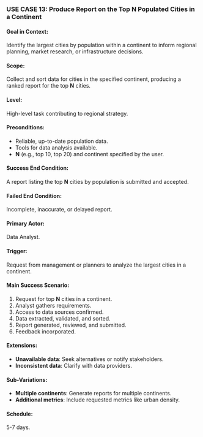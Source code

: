 ### USE CASE 13: **Produce Report on the Top N Populated Cities in a Continent**

#### **Goal in Context**:
Identify the largest cities by population within a continent to inform regional planning, market research, or infrastructure decisions.

#### **Scope**:
Collect and sort data for cities in the specified continent, producing a ranked report for the top **N** cities.

#### **Level**:
High-level task contributing to regional strategy.

#### **Preconditions**:
- Reliable, up-to-date population data.
- Tools for data analysis available.
- **N** (e.g., top 10, top 20) and continent specified by the user.

#### **Success End Condition**:
A report listing the top **N** cities by population is submitted and accepted.

#### **Failed End Condition**:
Incomplete, inaccurate, or delayed report.

#### **Primary Actor**:
Data Analyst.

#### **Trigger**:
Request from management or planners to analyze the largest cities in a continent.

#### **Main Success Scenario**:
1. Request for top **N** cities in a continent.
2. Analyst gathers requirements.
3. Access to data sources confirmed.
4. Data extracted, validated, and sorted.
5. Report generated, reviewed, and submitted.
6. Feedback incorporated.

#### **Extensions**:
- **Unavailable data**: Seek alternatives or notify stakeholders.
- **Inconsistent data**: Clarify with data providers.

#### **Sub-Variations**:
- **Multiple continents**: Generate reports for multiple continents.
- **Additional metrics**: Include requested metrics like urban density.

#### **Schedule**:
5-7 days.
